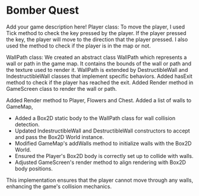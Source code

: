 # Bomber Quest

Add your game description here!
Player class: To move the player, I used Tick method to check the key pressed by the player. If the player pressed the key,
the player will move to the direction that the player pressed. I also used the method to check if the player is in the map or not.

WallPath class:
We created an abstract class WallPath which represents a wall or path in the game map.
It contains the bounds of the wall or path and the texture used to render it.
WallPath is extended by DestructibleWall and IndestructibleWall classes that implement specific behaviors.
Added hasExit method to check if the player has reached the exit.
Added Render method in GameScreen class to render the wall or path.

Added Render method to Player, Flowers and Chest.
Added a list of walls to GameMap,
- Added a Box2D static body to the WallPath class for wall collision detection.
- Updated IndestructibleWall and DestructibleWall constructors to accept and pass the Box2D World instance.
- Modified GameMap's addWalls method to initialize walls with the Box2D World.
- Ensured the Player's Box2D body is correctly set up to collide with walls.
- Adjusted GameScreen's render method to align rendering with Box2D body positions.

This implementation ensures that the player cannot move through any walls, enhancing the game's collision mechanics.

